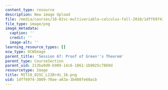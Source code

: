 ```yaml
---
content_type: resource
description: New image Upload
file: /media/courses/18-02sc-multivariable-calculus-fall-2010/1dff6974380970aea63a3b408fe68acb_MIT18_02SC_L22Brds_16.png
file_type: image/png
image_metadata:
  caption: ''
  credit: ''
  image-alt: ''
learning_resource_types: []
ocw_type: OCWImage
parent_title: 'Session 67: Proof of Green''s Theorem'
parent_type: CourseSection
parent_uid: 213ba9d9-b909-14c6-1861-1b9025c7869d
resourcetype: Image
title: MIT18_02SC_L22Brds_16.png
uid: 1dff6974-3809-70ae-a63a-3b408fe68acb
---
```

